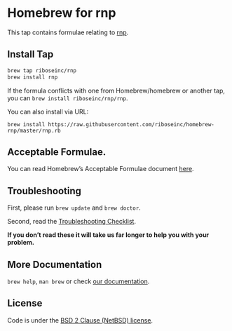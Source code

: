 # Homebrew for rnp

This tap contains formulae relating to [rnp](https://github.com/riboseinc/rnp).

## Install Tap

``` sh
brew tap riboseinc/rnp
brew install rnp
```

If the formula conflicts with one from Homebrew/homebrew or another tap, you can `brew install riboseinc/rnp/rnp`.

You can also install via URL:

```
brew install https://raw.githubusercontent.com/riboseinc/homebrew-rnp/master/rnp.rb
```

## Acceptable Formulae.

You can read Homebrew’s Acceptable Formulae document [here](https://github.com/Homebrew/brew/blob/master/docs/Acceptable-Formulae.md).

## Troubleshooting

First, please run `brew update` and `brew doctor`.

Second, read the [Troubleshooting Checklist](https://github.com/Homebrew/brew/blob/master/docs/Troubleshooting.md#troubleshooting).

**If you don’t read these it will take us far longer to help you with your problem.**

## More Documentation

`brew help`, `man brew` or check [our documentation](https://github.com/Homebrew/brew/tree/master/docs#readme).

## License
Code is under the [BSD 2 Clause (NetBSD) license](https://github.com/Homebrew/brew/tree/master/LICENSE.txt).
